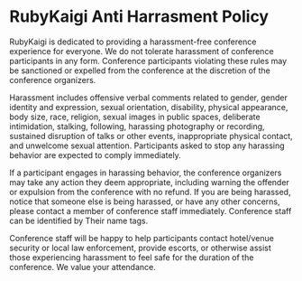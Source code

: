 # RubyKaigi Anti Harrasment Policy

RubyKaigi is dedicated to providing a harassment-free conference
experience for everyone. We do not tolerate harassment of conference
participants in any form. Conference participants violating these
rules may be sanctioned or expelled from the conference at the
discretion of the conference organizers.

Harassment includes offensive verbal comments related to gender,
gender identity and expression, sexual orientation, disability,
physical appearance, body size, race, religion, sexual images in
public spaces, deliberate intimidation, stalking, following, harassing
photography or recording, sustained disruption of talks or other
events, inappropriate physical contact, and unwelcome sexual
attention. Participants asked to stop any harassing behavior are
expected to comply immediately.

If a participant engages in harassing behavior, the conference
organizers may take any action they deem appropriate, including
warning the offender or expulsion from the conference with no
refund. If you are being harassed, notice that someone else is being
harassed, or have any other concerns, please contact a member of
conference staff immediately.  Conference staff can be identified by
Their name tags.

Conference staff will be happy to help participants contact
hotel/venue security or local law enforcement, provide escorts, or
otherwise assist those experiencing harassment to feel safe for the
duration of the conference. We value your attendance.
